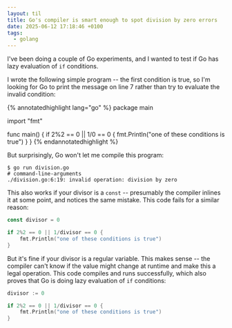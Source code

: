 ```yaml
---
layout: til
title: Go's compiler is smart enough to spot division by zero errors
date: 2025-06-12 17:18:46 +0100
tags:
  - golang
---
```

I've been doing a couple of Go experiments, and I wanted to test if Go has lazy evaluation of `if` conditions.

I wrote the following simple program -- the first condition is true, so I'm looking for Go to print the message on line 7 rather than try to evaluate the invalid condition:

{% annotatedhighlight lang="go" %}
package main

import "fmt"

func main() {
	if 2%2 == 0 || 1/0 == 0 {
		fmt.Println("one of these conditions is true")
	}
}
{% endannotatedhighlight %}

But surprisingly, Go won't let me compile this program:

```console
$ go run division.go
# command-line-arguments
./division.go:6:19: invalid operation: division by zero
```

This also works if your divisor is a `const` -- presumably the compiler inlines it at some point, and notices the same mistake.
This code fails for a similar reason:

```go
const divisor = 0

if 2%2 == 0 || 1/divisor == 0 {
	fmt.Println("one of these conditions is true")
}
```

But it's fine if your divisor is a regular variable.
This makes sense -- the compiler can't know if the value might change at runtime and make this a legal operation.
This code compiles and runs successfully, which also proves that Go is doing lazy evaluation of `if` conditions:

```go
divisor := 0

if 2%2 == 0 || 1/divisor == 0 {
	fmt.Println("one of these conditions is true")
}
```
